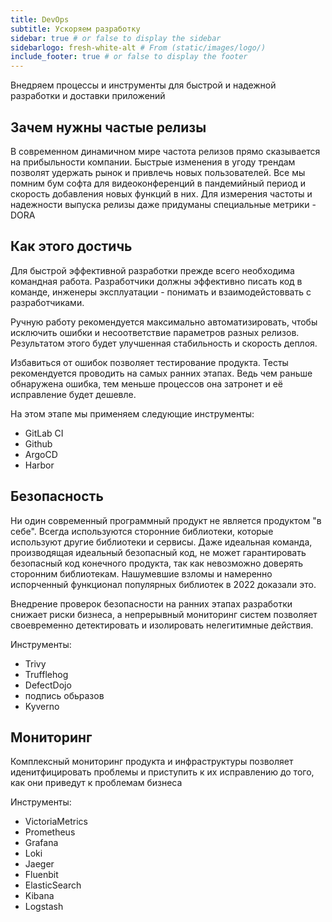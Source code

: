 ```yaml
---
title: DevOps
subtitle: Ускоряем разработку
sidebar: true # or false to display the sidebar
sidebarlogo: fresh-white-alt # From (static/images/logo/)
include_footer: true # or false to display the footer
---
```


Внедряем процессы и инструменты для быстрой и надежной разработки и доставки приложений

## Зачем нужны частые релизы
В современном динамичном мире частота релизов прямо сказывается на прибыльности компании. Быстрые изменения в угоду трендам позволят удержать рынок и привлечь новых пользователей. Все мы помним бум софта для видеоконференций в пандемийный период и скорость добавления новых функций в них. Для измерения частоты и надежности выпуска релизы даже придуманы специальные метрики - DORA

## Как этого достичь
Для быстрой эффективной разработки прежде всего необходима командная работа. Разработчики должны эффективно писать код в команде, инженеры эксплуатации - понимать и взаимодейстоввать с разработчиками.

Ручную работу рекомендуется максимально автоматизировать, чтобы исключить ошибки и несоответствие параметров разных релизов. Результатом этого будет улучшенная стабильность и скорость деплоя.

Избавиться от ошибок позволяет тестирование продукта. Тесты рекомендуется проводить на самых ранних этапах. Ведь чем раньше обнаружена ошибка, тем меньше процессов она затронет и её исправление будет дешевле.

На этом этапе мы применяем следующие инструменты:
- GitLab CI
- Github
- ArgoCD
- Harbor

## Безопасность
Ни один современный программный продукт не является продуктом "в себе". Всегда используются сторонние библиотеки, которые используют другие библиотеки и сервисы. Даже идеальная команда, производящая идеальный безопасный код, не может гарантировать безопасный код конечного продукта, так как невозможно доверять сторонним библиотекам. Нашумевшие взломы и намеренно испорченный функционал популярных библиотек в 2022 доказали это.

Внедрение проверок безопасности на ранних этапах разработки снижает риски бизнеса, а непрерывный мониторинг систем позволяет своевременно детектировать и изолировать нелегитимные действия.

Инструменты:
- Trivy
- Trufflehog
- DefectDojo
- подпись обьразов
- Kyverno

## Мониторинг
Комплексный мониторинг продукта и инфраструктуры позволяет иденитфицировать проблемы и приступить к их исправлению до того, как они приведут к проблемам бизнеса

Инструменты:
- VictoriaMetrics
- Prometheus
- Grafana
- Loki
- Jaeger
- Fluenbit
- ElasticSearch
- Kibana
- Logstash
